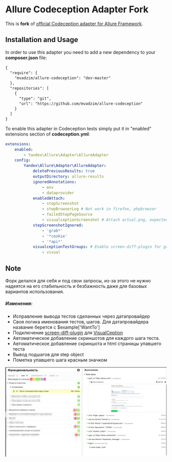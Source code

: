# Allure Codeception Adapter Fork

This is **fork** of [official Codeception adapter for Allure Framework](https://github.com/allure-framework/allure-codeception).


## Installation and Usage
In order to use this adapter you need to add a new dependency to your **composer.json** file:
```
{
  "require": {
    "mvadzim/allure-codeception": "dev-master"
  },
  "repositories": [
    {
      "type": "git",
      "url": "https://github.com/mvadzim/allure-codeception"
    }
  ]
}
```
To enable this adapter in Codeception tests simply put it in "enabled" extensions section of **codeception.yml**:
```yaml
extensions:
    enabled:
        - Yandex\Allure\Adapter\AllureAdapter
    config:
        Yandex\Allure\Adapter\AllureAdapter:
            deletePreviousResults: true
            outputDirectory: allure-results
            ignoredAnnotations:
                - env
                - dataprovider
            enabledAttach:
                - stepScreenshot
                - stepBrowserLog # Not work in firefox, phpbrowser
                - failedStepPageSource
                - visualceptionScreenshot # Attach actual.png, expected.png, diff.png for screen-diff-plugin
            stepScreenshotIgnored:
                - 'grab*'
                - '*cookie'
                - '*api*'
            visualceptionTestGroups: # Enable screen-diff-plugin for groups 
                - visual
```

 
## Note

Форк делался для себя и под свои запросы, из-за этого не нужно надеятся на его стабильность и безбажность даже для базовых вариантов использования.

##### Изменения:
* Исправление вывода тестов сделанных через датапровайдер
* Своя логика именования тестов, шагов. Для датапровайдера название берется с  $example['WantTo']
* Подключение [screen-diff-plugin](https://github.com/allure-framework/allure2/tree/master/plugins/screen-diff-plugin) для [VisualCeption](https://github.com/mvadzim/VisualCeption)
* Автоматическое добавление скриншотов для каждого шага теста.
* Автоматическое добавление скриншота и html страницы упавшего теста
* Вывод подшагов для step object
* Пометка упавшего шага красным значком
 
               
 ![sample report screenshot](allure-report-sample.png)